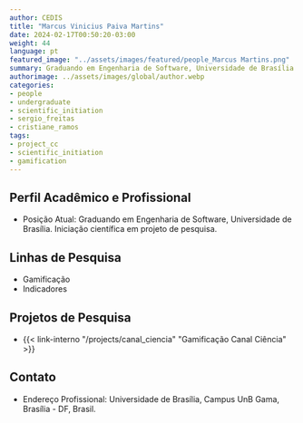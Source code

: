 ```yaml
---
author: CEDIS
title: "Marcus Vinicius Paiva Martins"
date: 2024-02-17T00:50:20-03:00
weight: 44
language: pt
featured_image: "../assets/images/featured/people_Marcus Martins.png"
summary: Graduando em Engenharia de Software, Universidade de Brasília 
authorimage: ../assets/images/global/author.webp
categories: 
- people
- undergraduate
- scientific_initiation
- sergio_freitas
- cristiane_ramos
tags: 
- project_cc
- scientific_initiation
- gamification
---
```

## Perfil Acadêmico e Profissional
- Posição Atual: Graduando em Engenharia de Software, Universidade de Brasília. Iniciação científica em projeto de pesquisa.

## Linhas de Pesquisa
- Gamificação
- Indicadores

## Projetos de Pesquisa
- {{< link-interno "/projects/canal_ciencia" "Gamificação Canal Ciência" >}}

## Contato
- Endereço Profissional: Universidade de Brasília, Campus UnB Gama, Brasília - DF, Brasil.